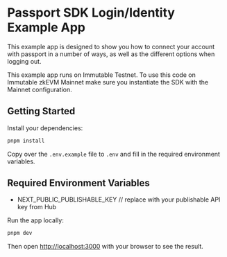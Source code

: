# Passport SDK Login/Identity Example App

This example app is designed to show you how to connect your account with passport in a number of ways, as well as the different options when logging out.

This example app runs on Immutable Testnet. To use this code on Immutable zkEVM Mainnet make sure you instantiate the SDK with the Mainnet configuration.

## Getting Started

Install your dependencies:

```bash
pnpm install
```

Copy over the `.env.example` file to `.env` and fill in the required environment variables.

## Required Environment Variables

- NEXT_PUBLIC_PUBLISHABLE_KEY // replace with your publishable API key from Hub

Run the app locally:

```bash
pnpm dev
```

Then open [http://localhost:3000](http://localhost:3000) with your browser to see the result.